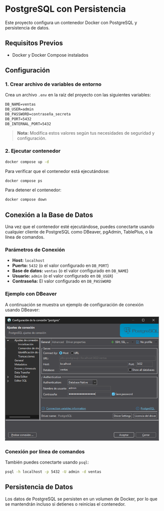 # PostgreSQL con Persistencia

Este proyecto configura un contenedor Docker con PostgreSQL y persistencia de datos.

## Requisitos Previos

- Docker y Docker Compose instalados

## Configuración

### 1. Crear archivo de variables de entorno

Crea un archivo `.env` en la raíz del proyecto con las siguientes variables:

```env
DB_NAME=ventas
DB_USER=admin
DB_PASSWORD=contraseña_secreta
DB_PORT=5432
DB_INTERNAL_PORT=5432
```

> **Nota:** Modifica estos valores según tus necesidades de seguridad y configuración.

### 2. Ejecutar contenedor

```bash
docker compose up -d
```

Para verificar que el contenedor está ejecutándose:

```bash
docker compose ps
```

Para detener el contenedor:

```bash
docker compose down
```

## Conexión a la Base de Datos

Una vez que el contenedor esté ejecutándose, puedes conectarte usando cualquier cliente de PostgreSQL como DBeaver, pgAdmin, TablePlus, o la línea de comandos.

### Parámetros de Conexión

- **Host:** `localhost`
- **Puerto:** `5432` (o el valor configurado en `DB_PORT`)
- **Base de datos:** `ventas` (o el valor configurado en `DB_NAME`)
- **Usuario:** `admin` (o el valor configurado en `DB_USER`)
- **Contraseña:** El valor configurado en `DB_PASSWORD`

### Ejemplo con DBeaver

A continuación se muestra un ejemplo de configuración de conexión usando DBeaver:

![Ejemplo de conexión con DBeaver](image.png)

### Conexión por línea de comandos

También puedes conectarte usando `psql`:

```bash
psql -h localhost -p 5432 -U admin -d ventas
```

## Persistencia de Datos

Los datos de PostgreSQL se persisten en un volumen de Docker, por lo que se mantendrán incluso si detienes o reinicias el contenedor.